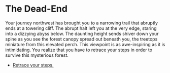 # The Dead-End

Your journey northwest has brought you to a narrowing trail that abruptly ends at a towering cliff. The abrupt halt left you at the very edge, staring into a dizzying abyss below. The daunting height sends shiver down your spine as you see the forest canopy spread out beneath you, the treetops miniature from this elevated perch. This viewpoint is as awe-inspiring as it is intimidating. You realize that you have to retrace your steps in order to survive this mysterious forest.

- [Retrace your steps.](intro.md)